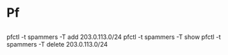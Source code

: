 # Pf

##
pfctl -t spammers -T add 203.0.113.0/24
pfctl -t spammers -T show
pfctl -t spammers -T delete 203.0.113.0/24

